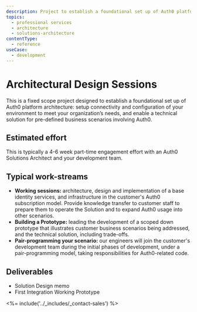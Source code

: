 ```yaml
---
description: Project to establish a foundational set up of Auth0 platform architecture.
topics:
  - professional services
  - architecture
  - solutions-architecture
contentType:
  - reference
useCase:
  - development
---
```


# Architectural Design Sessions

This is a fixed scope project designed to establish a foundational set up of Auth0 platform architecture: setup connectivity and configuration of your environment to meet your organization’s needs, and enable a technical solution for pre-defined business scenarios involving Auth0.

## Estimated effort

This is typically a 4-6 week part-time engagement effort with an Auth0 Solutions Architect and your development team.

## Typical work-streams

* **Working sessions:** architecture, design and implementation of a base identity services, and infrastructure in the customer's Auth0 subscription model. Provide knowledge transfer to customer staff to prepare them to operate the Solution and to expand Auth0 usage into other scenarios.
* **Building a Prototype:** leading the development of a scoped down prototype that illustrates customer business scenarios being addressed, and the technical solution, including trade-offs.
* **Pair-programming your scenario:** our engineers will join the customer's development team during the initial phases of development, under a pair-programming model, taking responsibilities for Auth0-related code.

## Deliverables

* Solution Design memo
* First Integration Working Prototype

<%= include('../_includes/_contact-sales') %>
